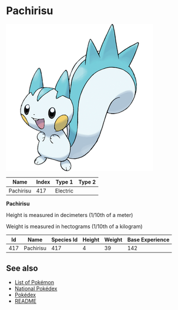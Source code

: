 # Pachirisu


![Pachirisu](images/417.png)

| **Name** | **Index** | **Type 1** | **Type 2** |
|----|----|----|----|
| Pachirisu | 417 | Electric  |  |

**Pachirisu** 


Height is measured in decimeters (1/10th of a meter)

Weight is measured in hectograms (1/10th of a kilogram)

| **Id** | **Name** | **Species Id** | **Height** | **Weight** | **Base Experience** |
|--------|----------|----------------|------------|------------|---------------------|
| 417 | Pachirisu | 417 | 4 | 39 | 142 |


## See also

- [List of Pokémon](../pokemon.md)
- [National Pokédex](../national_pokedex.md)
- [Pokédex](../pokedex.md)
- [README](../README.md)
